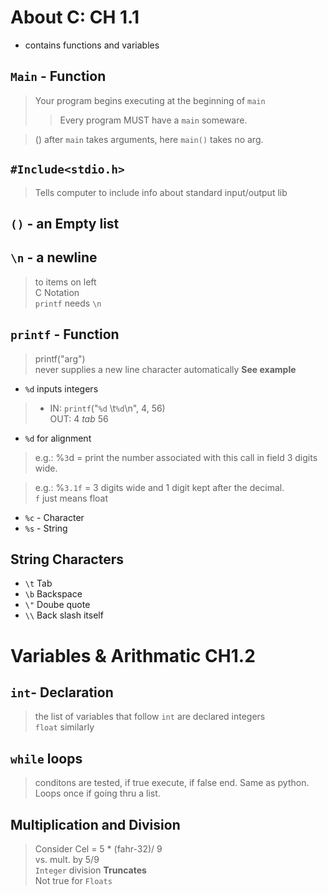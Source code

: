 # About C: CH 1.1
- contains functions and variables 
## `Main` - Function
> Your program begins executing at the beginning of `main` 
>> Every program MUST have a `main` someware. 

>() after `main` takes arguments, here `main()` takes no arg. 

## `#Include<stdio.h>`
> Tells computer to include info about standard input/output lib

## `()` - an Empty list

## `\n` - a newline 
>to items on left<br>
C Notation<br>
`printf` needs `\n`


## `printf` - Function
> printf("arg")<br>
never supplies a new line character automatically 
**See example** 
* `%d` inputs integers 
>* IN: `printf`("`%d` \t`%d`\n", 4, 56)<br>
OUT: 4 *tab* 56 
* `%d` for alignment 
> e.g.: %`3`d = print the number associated with this call in field 3 digits wide. 


> e.g.: %`3.1f` = 3 digits wide and 1 digit kept after the decimal.<br>
`f` just means float
* `%c` - Character 
* `%s` - String

## String Characters 
* `\t` Tab
* `\b` Backspace
* `\"` Doube quote
* `\\` Back slash itself

# Variables & Arithmatic CH1.2

## `int`- Declaration
> the list of variables that follow `int` are declared integers<br>
`float` similarly 

## `while` loops 
> conditons are tested, if true execute, if false end. Same as python.<br>
Loops once if going thru a list. 

## Multiplication and Division 
> Consider Cel = 5 * (fahr-32)/ 9<br>
vs. mult. by 5/9<br>
`Integer` division **Truncates**<br>
Not true for `Floats` 

